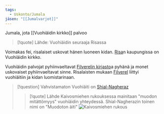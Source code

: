 ```yaml
---
tags:
  - Uskonto/Jumala
jäsen: "[[Jumalvarjot]]"
---
```


Jumala, jota [[Vuohiäidin kirkko]] palvoo

>[!quote] Lähde: Vuohiäidin seuraaja Risassa
>
Voimakas fei, risalaiset uskovat hänen luoneen kidan.
[Risa](Risa.md)n kaupungissa on Vuohiäidin kirkko.
>
Vuohiäidin palvojat pyhiinvaeltavat [Filverelin kirjasto](Filverelin%20kirjasto.md)a pyhänä ja monet uskovaiset pyhiinvaeltavat sinne. Risalaisten mukaan [Filverel](Filverel) liittyi vuohiäitiin ja kidan luomistarinaan.


>[!question] Vahvistamaton 
>Vuohiäiti on [Shial-Nagheraz](Shial-Nagheraz.md)
>>[!quote] Lähde
>>Kaivosmiehen rukouksessa mainitaan "muodon mitättömyys" vuohiäidin yhteydessä. Shial-Nagherazin toinen nimi on "Muodoton äiti"
>> ![Kaivosmiehen rukous](Kaivosmiehen%20rukous.md#^d57b67)



